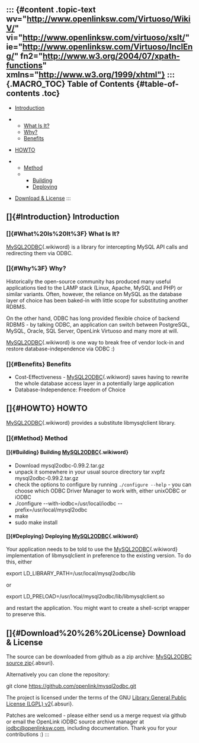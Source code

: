 ::: {#content .topic-text wv="http://www.openlinksw.com/Virtuoso/WikiV/" vi="http://www.openlinksw.com/virtuoso/xslt/" ie="http://www.openlinksw.com/Virtuoso/InclEng/" fn2="http://www.w3.org/2004/07/xpath-functions" xmlns="http://www.w3.org/1999/xhtml"}
::: {.MACRO_TOC}
Table of Contents {#table-of-contents .toc}
-----------------

-   [Introduction](#Introduction)
-   -   [What Is It?](#What%20Is%20It%3F)
    -   [Why?](#Why%3F)
    -   [Benefits](#Benefits)

-   [HOWTO](#HOWTO)
-   -   [Method](#Method)
    -   -   [Building](#Building)
        -   [Deploying](#Deploying)

-   [Download & License](#Download%20%26%20License)
:::

[]{#Introduction} Introduction
------------------------------

### []{#What%20Is%20It%3F} What Is It?

[MySQL2ODBC](https://www.iodbc.org/dataspace/iodbc/wiki/iodbcWiki/MySQL2ODBC){.wikiword}
is a library for intercepting MySQL API calls and redirecting them via
ODBC.

### []{#Why%3F} Why?

Historically the open-source community has produced many useful
applications tied to the LAMP stack (Linux, Apache, MySQL and PHP) or
similar variants. Often, however, the reliance on MySQL as the database
layer of choice has been baked-in with little scope for substituting
another RDBMS.

On the other hand, ODBC has long provided flexible choice of backend
RDBMS - by talking ODBC, an application can switch between PostgreSQL,
MySQL, Oracle, SQL Server, OpenLink Virtuoso and many more at will.

[MySQL2ODBC](https://www.iodbc.org/dataspace/iodbc/wiki/iodbcWiki/MySQL2ODBC){.wikiword}
is one way to break free of vendor lock-in and restore
database-independence via ODBC :)

### []{#Benefits} Benefits

-   Cost-Effectiveness -
    [MySQL2ODBC](https://www.iodbc.org/dataspace/iodbc/wiki/iodbcWiki/MySQL2ODBC){.wikiword}
    saves having to rewrite the whole database access layer in a
    potentially large application
-   Database-Independence: Freedom of Choice

[]{#HOWTO} HOWTO
----------------

[MySQL2ODBC](https://www.iodbc.org/dataspace/iodbc/wiki/iodbcWiki/MySQL2ODBC){.wikiword}
provides a substitute libmysqlclient library.

### []{#Method} Method

#### []{#Building} Building [MySQL2ODBC](https://www.iodbc.org/dataspace/iodbc/wiki/iodbcWiki/MySQL2ODBC){.wikiword}

-   Download mysql2odbc-0.99.2.tar.gz
-   unpack it somewhere in your usual source directory tar xvpfz
    mysql2odbc-0.99.2.tar.gz
-   check the options to configure by running `./configure --help` - you
    can choose which ODBC Driver Manager to work with, either unixODBC
    or iODBC
-   ./configure \--with-iodbc=/usr/local/iodbc
    \--prefix=/usr/local/mysql2odbc
-   make
-   sudo make install

#### []{#Deploying} Deploying [MySQL2ODBC](https://www.iodbc.org/dataspace/iodbc/wiki/iodbcWiki/MySQL2ODBC){.wikiword}

Your application needs to be told to use the
[MySQL2ODBC](https://www.iodbc.org/dataspace/iodbc/wiki/iodbcWiki/MySQL2ODBC){.wikiword}
implementation of libmysqlclient in preference to the existing version.
To do this, either

export LD\_LIBRARY\_PATH=/usr/local/mysql2odbc/lib

or

export LD\_PRELOAD=/usr/local/mysql2odbc/lib/libmysqlclient.so

and restart the application. You might want to create a shell-script
wrapper to preserve this.

[]{#Download%20%26%20License} Download & License
------------------------------------------------

The source can be downloaded from github as a zip archive: [MySQL2ODBC
source
zip](https://github.com/openlink/mysql2odbc/archive/refs/heads/develop.zip){.absuri}.

Alternatively you can clone the repository:

git clone https://github.com/openlink/mysql2odbc.git

The project is licensed under the terms of the GNU [Library General
Public License (LGPL)
v2](https://www.gnu.org/licenses/old-licenses/lgpl-2.0.html){.absuri}.

Patches are welcomed - please either send us a merge request via github
or email the OpenLink iODBC source archive manager at
<iodbc@openlinksw.com>, including documentation. Thank you for your
contributions :)
:::
